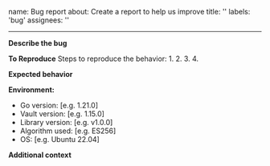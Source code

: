 name: Bug report
about: Create a report to help us improve
title: ''
labels: 'bug'
assignees: ''

---

**Describe the bug**
<!-- A clear and concise description of what the bug is. -->

**To Reproduce**
Steps to reproduce the behavior:
1. 
2. 
3. 
4. 

**Expected behavior**
<!-- A clear and concise description of what you expected to happen. -->

**Environment:**
 - Go version: [e.g. 1.21.0]
 - Vault version: [e.g. 1.15.0]
 - Library version: [e.g. v1.0.0]
 - Algorithm used: [e.g. ES256]
 - OS: [e.g. Ubuntu 22.04]

**Additional context**
<!-- Add any other context about the problem here. -->
